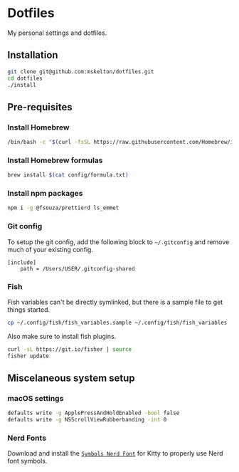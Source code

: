 # Dotfiles

My personal settings and dotfiles.

## Installation

```sh
git clone git@github.com:mskelton/dotfiles.git
cd dotfiles
./install
```

## Pre-requisites

### Install Homebrew

```sh
/bin/bash -c "$(curl -fsSL https://raw.githubusercontent.com/Homebrew/install/HEAD/install.sh)"
```

### Install Homebrew formulas

```sh
brew install $(cat config/formula.txt)
```

### Install npm packages

```sh
npm i -g @fsouza/prettierd ls_emmet
```

### Git config

To setup the git config, add the following block to `~/.gitconfig` and remove
much of your existing config.

```
[include]
	path = /Users/USER/.gitconfig-shared
```

### Fish

Fish variables can't be directly symlinked, but there is a sample file to get
things started.

```sh
cp ~/.config/fish/fish_variables.sample ~/.config/fish/fish_variables
```

Also make sure to install fish plugins.

```sh
curl -sL https://git.io/fisher | source
fisher update
```

## Miscelaneous system setup

### macOS settings

```sh
defaults write -g ApplePressAndHoldEnabled -bool false
defaults write -g NSScrollViewRubberbanding -int 0
```

### Nerd Fonts

Download and install the
[`Symbols Nerd Font`](https://github.com/ryanoasis/nerd-fonts/blob/master/src/glyphs/Symbols-2048-em%20Nerd%20Font%20Complete.ttf)
for Kitty to properly use Nerd font symbols.
